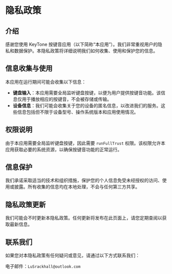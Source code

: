 # 隐私政策

## 介绍

感谢您使用 KeyTone 按键音应用（以下简称“本应用”）。我们非常重视用户的隐私和数据保护。本隐私政策将详细说明我们如何收集、使用和保护您的信息。

## 信息收集与使用

本应用在运行期间可能会收集以下信息：
- **键盘输入**：本应用需要全局监听键盘按键，以便为用户提供按键音功能。该信息仅用于播放相应的按键音，不会被存储或传输。
- **设备信息**：我们可能会收集关于您的设备的匿名信息，以改进我们的服务。这些信息包括但不限于设备型号、操作系统版本和应用使用情况。

## 权限说明

由于本应用需要全局监听键盘按键，因此需要 `runFullTrust` 权限。该权限允许本应用获取必要的系统资源，以确保按键音功能的正常运行。

## 信息保护

我们承诺采取适当的技术和组织措施，保护您的个人信息免受未经授权的访问、使用或披露。所有收集的信息均在本地处理，不会与任何第三方共享。

## 隐私政策更新

我们可能会不时更新本隐私政策。任何更新将发布在此页面上，请您定期查阅以获取最新信息。

## 联系我们

如果您对本隐私政策有任何疑问或意见，请通过以下方式联系我们：

电子邮件：`LuSrackhall@outlook.com`